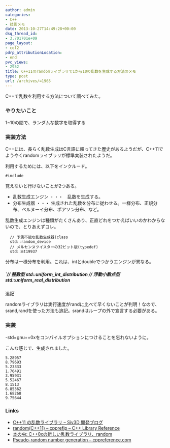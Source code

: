 ```yaml
---
author: admin
categories:
- C++
- 技術メモ
date: 2013-10-27T14:49:28+00:00
dsq_thread_id:
- 3.701701e+09
page_layout:
- col2
pdrp_attributionLocation:
- end
pvc_views:
- 2952
title: C++11のrandomライブラリで1から10の乱数を生成する方法のメモ
type: post
url: /archives/=1965
---
```


C++で乱数を利用する方法について調べてみた。

### やりたいこと

1~10の間で、ランダムな数字を取得する

### 実装方法

C++には、長らく乱数生成はC言語に頼ってきた歴史があるようだが、C++11でようやくrandomライブラリが標準実装されたようだ。

利用するためには、以下をインクルード。

    #include 
    

覚えないと行けないことが2つある。

  * 乱数生成エンジン ・・・　乱数を生成する。
  * 分布生成器 ・・・ 生成された乱数を分布に従わせる。一様分布、正規分布、ベルヌーイ分布、ポアソン分布、など。

乱数生成エンジンは種類がたくさんあり、正直どれをつかえばいいのかわからないので、とりあえずコレ。

      // 予測不能な乱数生成器(class   
      std::random_device
      // メルセンヌツイスターの32ビット版(typedef)
      std::mt19937
    

分布は一様分布を利用。これは、intとdoubleでつかうエンジンが異なる。

##### `// 整数型 std::uniform_int_distribution // 浮動小数点型 std::uniform_real_distribution</p>
<p>追記`

randomライブラリは実行速度がrandに比べて早くないことが判明！なので、srand,randを使った方法も追記。srandはループの外で宣言する必要がある。

### 実装

-std=gnu++0xをコンパイルオプションにつけることを忘れないように。

こんな感じで、生成されました。

    5.28957
    8.79693
    5.23333
    1.76491
    3.95931
    5.52467
    8.1513
    6.85362
    1.68268
    9.75644
    

### Links

  * [C++11 の乱数ライブラリ &#8211; Siv3D 開発ブログ][1]
  * [random(C++11) &#8211; cpprefjp &#8211; C++ Library Reference][2]
  * [本の虫: C++0xの新しい乱数ライブラリ、random][3]
  * [Pseudo-random number generation &#8211; cppreference.com][4]

<div id="fastlookup_top" style="display: none;">
</div>

 [1]: https://siv3d.hateblo.jp/entry/2013/02/17/231829
 [2]: https://sites.google.com/site/cpprefjp/reference/random
 [3]: https://cpplover.blogspot.jp/2009/11/c0xrandom.html
 [4]: https://ja.cppreference.com/w/cpp/numeric/random